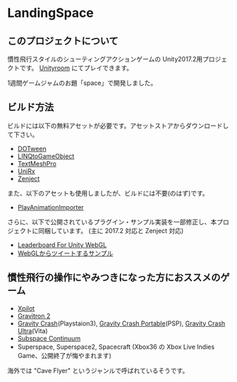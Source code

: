 # LandingSpace

## このプロジェクトについて
慣性飛行スタイルのシューティングアクションゲームの Unity2017.2用プロジェクトです。
[Unityroom](https://unityroom.com/games/landingspace) にてプレイできます。

1週間ゲームジャムのお題「space」で開発しました。

## ビルド方法
ビルドには以下の無料アセットが必要です。アセットストアからダウンロードして下さい。

- [DOTween](https://www.assetstore.unity3d.com/jp/#!/content/27676)
- [LINQtoGameObject](https://www.assetstore.unity3d.com/jp/#!/content/24256)
- [TextMeshPro](https://www.assetstore.unity3d.com/jp/#!/content/84126)
- [UniRx](https://www.assetstore.unity3d.com/jp/#!/content/17276)
- [Zenject](https://www.assetstore.unity3d.com/jp/#!/content/17758)

また、以下のアセットも使用しましたが、ビルドには不要(のはず)です。
- [PlayAnimationImporter](https://www.assetstore.unity3d.com/jp/#!/content/24500)

さらに、以下で公開されているプラグイン・サンプル実装を一部修正し、本プロジェクトに同梱しています。
(主に 2017.2 対応と Zenject 対応)
- [Leaderboard For Unity WebGL](https://github.com/NCMBMania/LeaderboardForUnityWebGL)
- [WebGLからツイートするサンプル](https://github.com/naichilab/unityroom-tweet)

## 慣性飛行の操作にやみつきになった方におススメのゲーム

- [Xpilot](http://www.xpilot.org/)
- [Gravitron 2](http://store.steampowered.com/app/21300/Gravitron_2/)
- [Gravity Crash](www.jp.playstation.com/software/title/jp9000npja00047_00gravitycrash0000.html)(Playstaion3), [Gravity Crash Portable](http://www.jp.playstation.com/software/title/jp9000npjg00044_000000111122223333.html)(PSP), [Gravity Crash Ultra](https://www.playstation.com/en-us/games/gravity-crash-ultra-psvita/)(Vita) 
- [Subspace Continuum](http://store.steampowered.com/app/352700/Subspace_Continuum/)
- Superspace, Superspace2, Spacecraft (Xbox36 の Xbox Live Indies Game、公開終了が悔やまれます)

海外では "Cave Flyer" というジャンルで呼ばれているそうです。

